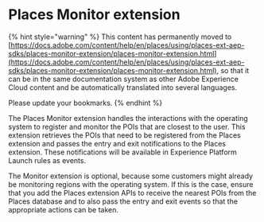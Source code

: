 # Places Monitor extension

{% hint style="warning" %}
This content has permanently moved to [https://docs.adobe.com/content/help/en/places/using/places-ext-aep-sdks/places-monitor-extension/places-monitor-extension.html](https://docs.adobe.com/content/help/en/places/using/places-ext-aep-sdks/places-monitor-extension/places-monitor-extension.html), so that it can be in the same documentation system as other Adobe Experience Cloud content and be automatically translated into several languages.

Please update your bookmarks.
{% endhint %}

The Places Monitor extension handles the interactions with the operating system to register and monitor the POIs that are closest to the user. This extension retrieves the POIs that need to be registered from the Places extension and passes the entry and exit notifications to the Places extension. These notifications will be available in Experience Platform Launch rules as events.

The Monitor extension is optional, because some customers might already be monitoring regions with the operating system. If this is the case, ensure that you add the Places extension APIs to receive the nearest POIs from the Places database and to also pass the entry and exit events so that the appropriate actions can be taken.

